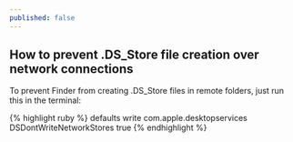 ```yaml
---
published: false
---
```


## How to prevent .DS_Store file creation over network connections
To prevent Finder from creating .DS_Store files in remote folders, just run this in the terminal:

{% highlight ruby %}
defaults write com.apple.desktopservices DSDontWriteNetworkStores true
{% endhighlight %}